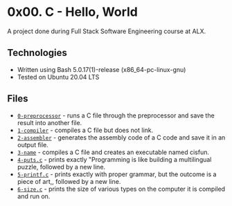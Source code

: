 # 0x00. C - Hello, World
A project done during Full Stack Software Engineering course at ALX.

## Technologies
- Written using Bash 5.0.17(1)-release (x86_64-pc-linux-gnu) 
- Tested on Ubuntu 20.04 LTS 

## Files
- [`0-preprocessor`](https://github.com/brook-g/alx-low_level_programming/blob/master/0x00-hello_world/0-preprocessor) - runs a C file through the preprocessor and save the result into another file.
- [`1-compiler`](https://github.com/brook-g/alx-low_level_programming/blob/master/0x00-hello_world/1-compiler) - compiles a C file but does not link.
- [`2-assembler`](https://github.com/brook-g/alx-low_level_programming/blob/master/0x00-hello_world/2-assembler) - generates the assembly code of a C code and save it in an output file.
- [`3-name`](https://github.com/brook-g/alx-low_level_programming/blob/master/0x00-hello_world/3-name) - compiles a C file and creates an executable named cisfun.
- [`4-puts.c`](https://github.com/brook-g/alx-low_level_programming/blob/master/0x00-hello_world/4-puts.c) - prints exactly "Programming is like building a multilingual puzzle, followed by a new line.
- [`5-printf.c`](https://github.com/brook-g/alx-low_level_programming/blob/master/0x00-hello_world/5-printf.c) - prints exactly with proper grammar, but the outcome is a piece of art,, followed by a new line.
- [`6-size.c`](https://github.com/brook-g/alx-low_level_programming/blob/master/0x00-hello_world/6-size.c) - prints the size of various types on the computer it is compiled and run on.

